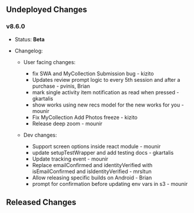 ## Undeployed Changes

### v8.6.0

- Status: **Beta**
- Changelog:

  - User facing changes:

    - fix SWA and MyCollection Submission bug - kizito
    - Updates review prompt logic to every 5th session and after a purchase - pvinis, Brian
    - mark single activity item notification as read when pressed - gkartalis
    - show works using new recs model for the new works for you - mounir
    - Fix MyCollection Add Photos freeze - kizito
    - Release deep zoom - mounir

  - Dev changes:
    - Support screen options inside react module - mounir
    - update setupTestWrapper and add testing docs - gkartalis
    - Update tracking event - mounir
    - Replace emailConfirmed and identityVerified with isEmailConfirmed and isIdentityVerified - mrsltun
    - Allow releasing specific builds on Android - Brian
    - prompt for confirmation before updating env vars in s3 - mounir

<!-- DO NOT CHANGE -->

## Released Changes
